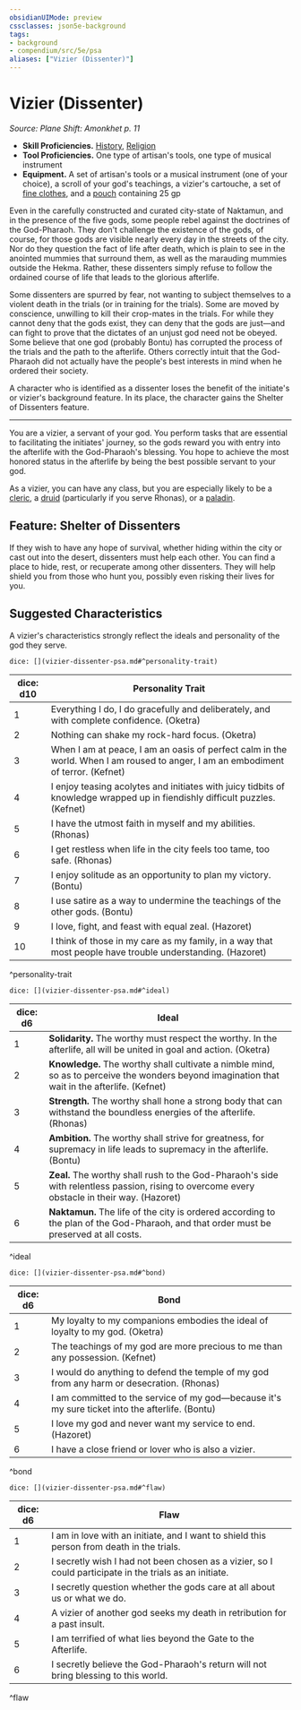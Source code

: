```yaml
---
obsidianUIMode: preview
cssclasses: json5e-background
tags:
- background
- compendium/src/5e/psa
aliases: ["Vizier (Dissenter)"]
---
```

# Vizier (Dissenter)
*Source: Plane Shift: Amonkhet p. 11*  

- **Skill Proficiencies.** [History](/Systems/5e/rules/skills.md#History), [Religion](/Systems/5e/rules/skills.md#Religion)  
- **Tool Proficiencies.** One type of artisan's tools, one type of musical instrument  
- **Equipment.** A set of artisan's tools or a musical instrument (one of your choice), a scroll of your god's teachings, a vizier's cartouche, a set of [fine clothes](/Systems/5e/items/fine-clothes.md), and a [pouch](/Systems/5e/items/pouch.md) containing 25 gp  

Even in the carefully constructed and curated city-state of Naktamun, and in the presence of the five gods, some people rebel against the doctrines of the God-Pharaoh. They don't challenge the existence of the gods, of course, for those gods are visible nearly every day in the streets of the city. Nor do they question the fact of life after death, which is plain to see in the anointed mummies that surround them, as well as the marauding mummies outside the Hekma. Rather, these dissenters simply refuse to follow the ordained course of life that leads to the glorious afterlife.

Some dissenters are spurred by fear, not wanting to subject themselves to a violent death in the trials (or in training for the trials). Some are moved by conscience, unwilling to kill their crop-mates in the trials. For while they cannot deny that the gods exist, they can deny that the gods are just—and can fight to prove that the dictates of an unjust god need not be obeyed. Some believe that one god (probably Bontu) has corrupted the process of the trials and the path to the afterlife. Others correctly intuit that the God-Pharaoh did not actually have the people's best interests in mind when he ordered their society.

A character who is identified as a dissenter loses the benefit of the initiate's or vizier's background feature. In its place, the character gains the Shelter of Dissenters feature.

---

You are a vizier, a servant of your god. You perform tasks that are essential to facilitating the initiates' journey, so the gods reward you with entry into the afterlife with the God-Pharaoh's blessing. You hope to achieve the most honored status in the afterlife by being the best possible servant to your god.

As a vizier, you can have any class, but you are especially likely to be a [cleric](/Systems/5e/classes/cleric.md), a [druid](/Systems/5e/classes/druid.md) (particularly if you serve Rhonas), or a [paladin](/Systems/5e/classes/paladin.md).

## Feature: Shelter of Dissenters

If they wish to have any hope of survival, whether hiding within the city or cast out into the desert, dissenters must help each other. You can find a place to hide, rest, or recuperate among other dissenters. They will help shield you from those who hunt you, possibly even risking their lives for you.

## Suggested Characteristics

A vizier's characteristics strongly reflect the ideals and personality of the god they serve.

`dice: [](vizier-dissenter-psa.md#^personality-trait)`

| dice: d10 | Personality Trait |
|-----------|-------------------|
| 1 | Everything I do, I do gracefully and deliberately, and with complete confidence. (Oketra) |
| 2 | Nothing can shake my rock-hard focus. (Oketra) |
| 3 | When I am at peace, I am an oasis of perfect calm in the world. When I am roused to anger, I am an embodiment of terror. (Kefnet) |
| 4 | I enjoy teasing acolytes and initiates with juicy tidbits of knowledge wrapped up in fiendishly difficult puzzles. (Kefnet) |
| 5 | I have the utmost faith in myself and my abilities. (Rhonas) |
| 6 | I get restless when life in the city feels too tame, too safe. (Rhonas) |
| 7 | I enjoy solitude as an opportunity to plan my victory. (Bontu) |
| 8 | I use satire as a way to undermine the teachings of the other gods. (Bontu) |
| 9 | I love, fight, and feast with equal zeal. (Hazoret) |
| 10 | I think of those in my care as my family, in a way that most people have trouble understanding. (Hazoret) |
^personality-trait

`dice: [](vizier-dissenter-psa.md#^ideal)`

| dice: d6 | Ideal |
|----------|-------|
| 1 | **Solidarity.** The worthy must respect the worthy. In the afterlife, all will be united in goal and action. (Oketra) |
| 2 | **Knowledge.** The worthy shall cultivate a nimble mind, so as to perceive the wonders beyond imagination that wait in the afterlife. (Kefnet) |
| 3 | **Strength.** The worthy shall hone a strong body that can withstand the boundless energies of the afterlife. (Rhonas) |
| 4 | **Ambition.** The worthy shall strive for greatness, for supremacy in life leads to supremacy in the afterlife. (Bontu) |
| 5 | **Zeal.** The worthy shall rush to the God-Pharaoh's side with relentless passion, rising to overcome every obstacle in their way. (Hazoret) |
| 6 | **Naktamun.** The life of the city is ordered according to the plan of the God-Pharaoh, and that order must be preserved at all costs. |
^ideal

`dice: [](vizier-dissenter-psa.md#^bond)`

| dice: d6 | Bond |
|----------|------|
| 1 | My loyalty to my companions embodies the ideal of loyalty to my god. (Oketra) |
| 2 | The teachings of my god are more precious to me than any possession. (Kefnet) |
| 3 | I would do anything to defend the temple of my god from any harm or desecration. (Rhonas) |
| 4 | I am committed to the service of my god—because it's my sure ticket into the afterlife. (Bontu) |
| 5 | I love my god and never want my service to end. (Hazoret) |
| 6 | I have a close friend or lover who is also a vizier. |
^bond

`dice: [](vizier-dissenter-psa.md#^flaw)`

| dice: d6 | Flaw |
|----------|------|
| 1 | I am in love with an initiate, and I want to shield this person from death in the trials. |
| 2 | I secretly wish I had not been chosen as a vizier, so I could participate in the trials as an initiate. |
| 3 | I secretly question whether the gods care at all about us or what we do. |
| 4 | A vizier of another god seeks my death in retribution for a past insult. |
| 5 | I am terrified of what lies beyond the Gate to the Afterlife. |
| 6 | I secretly believe the God-Pharaoh's return will not bring blessing to this world. |
^flaw